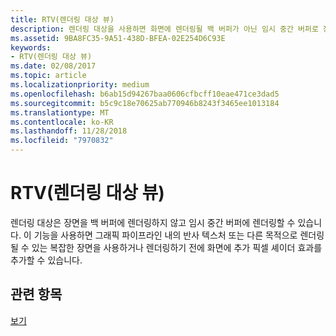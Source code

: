 ```yaml
---
title: RTV(렌더링 대상 뷰)
description: 렌더링 대상을 사용하면 화면에 렌더링될 백 버퍼가 아닌 임시 중간 버퍼로 장면이 렌더링되게 할 수 있습니다.
ms.assetid: 9BA8FC35-9A51-438D-BFEA-02E254D6C93E
keywords:
- RTV(렌더링 대상 뷰)
ms.date: 02/08/2017
ms.topic: article
ms.localizationpriority: medium
ms.openlocfilehash: b6ab15d94267baa0606cfbcff10eae471ce3dad5
ms.sourcegitcommit: b5c9c18e70625ab770946b8243f3465ee1013184
ms.translationtype: MT
ms.contentlocale: ko-KR
ms.lasthandoff: 11/28/2018
ms.locfileid: "7970832"
---
```

# <a name="render-target-view-rtv"></a>RTV(렌더링 대상 뷰)


렌더링 대상은 장면을 백 버퍼에 렌더링하지 않고 임시 중간 버퍼에 렌더링할 수 있습니다. 이 기능을 사용하면 그래픽 파이프라인 내의 반사 텍스처 또는 다른 목적으로 렌더링될 수 있는 복잡한 장면을 사용하거나 렌더링하기 전에 화면에 추가 픽셀 셰이더 효과를 추가할 수 있습니다.

## <a name="span-idrelated-topicsspanrelated-topics"></a><span id="related-topics"></span>관련 항목


[보기](views.md)

 

 




